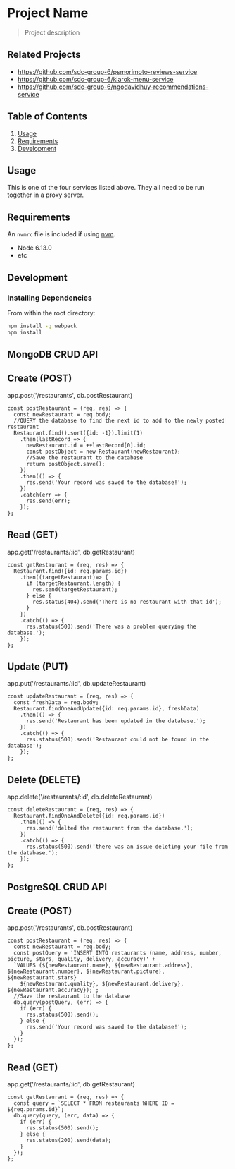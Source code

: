 # Project Name

> Project description

## Related Projects

  - https://github.com/sdc-group-6/psmorimoto-reviews-service
  - https://github.com/sdc-group-6/klarok-menu-service
  - https://github.com/sdc-group-6/ngodavidhuy-recommendations-service

## Table of Contents

1. [Usage](#Usage)
1. [Requirements](#requirements)
1. [Development](#development)

## Usage

This is one of the four services listed above. They all need to be run together in a proxy server.

## Requirements

An `nvmrc` file is included if using [nvm](https://github.com/creationix/nvm).

- Node 6.13.0
- etc

## Development

### Installing Dependencies

From within the root directory:

```sh
npm install -g webpack
npm install
```

MongoDB CRUD API
------

## Create (POST)

app.post('/restaurants', db.postRestaurant)

```
const postRestaurant = (req, res) => {
  const newRestaurant = req.body;
  //QUERY the database to find the next id to add to the newly posted restaurant
  Restaurant.find().sort({id: -1}).limit(1)
    .then(lastRecord => {
      newRestaurant.id = ++lastRecord[0].id;
      const postObject = new Restaurant(newRestaurant);
      //Save the restaurant to the database
      return postObject.save();
    })
    .then(() => {
      res.send('Your record was saved to the database!');
    })
    .catch(err => {
      res.send(err);
    });
};
```


## Read (GET)

app.get('/restaurants/:id', db.getRestaurant)

```
const getRestaurant = (req, res) => {
  Restaurant.find({id: req.params.id})
    .then((targetRestaurant)=> {
      if (targetRestaurant.length) {
        res.send(targetRestaurant);
      } else {
        res.status(404).send('There is no restaurant with that id');
      }
    })
    .catch(() => {
      res.status(500).send('There was a problem querying the database.');
    });
};
```


## Update (PUT)

app.put('/restaurants/:id', db.updateRestaurant)

```
const updateRestaurant = (req, res) => {
  const freshData = req.body;
  Restaurant.findOneAndUpdate({id: req.params.id}, freshData)
    .then(() => {
      res.send('Restaurant has been updated in the database.');
    })
    .catch(() => {
      res.status(500).send('Restaurant could not be found in the database');
    });
};
```

## Delete (DELETE)

app.delete('/restaurants/:id', db.deleteRestaurant)

```
const deleteRestaurant = (req, res) => {
  Restaurant.findOneAndDelete({id: req.params.id})
    .then(() => {
      res.send('delted the restaurant from the database.');
    })
    .catch(() => {
      res.status(500).send('there was an issue deleting your file from the database.');
    });
};
```


PostgreSQL CRUD API
------

## Create (POST)

app.post('/restaurants', db.postRestaurant)

```
const postRestaurant = (req, res) => {
  const newRestaurant = req.body;
  const postQuery = 'INSERT INTO restaurants (name, address, number, picture, stars, quality, delivery, accuracy)' +
  `VALUES (${newRestaurant.name}, ${newRestaurant.address}, ${newRestaurant.number}, ${newRestaurant.picture}, ${newRestaurant.stars}
    ${newRestaurant.quality}, ${newRestaurant.delivery}, ${newRestaurant.accuracy});`;
  //Save the restaurant to the database
  db.query(postQuery, (err) => {
    if (err) {
      res.status(500).send();
    } else {
      res.send('Your record was saved to the database!');
    }
  });
};
```


## Read (GET)

app.get('/restaurants/:id', db.getRestaurant)

```
const getRestaurant = (req, res) => {
  const query = `SELECT * FROM restaurants WHERE ID = ${req.params.id}`;
  db.query(query, (err, data) => {
    if (err) {
      res.status(500).send();
    } else {
      res.status(200).send(data);
    }
  });
};
```
